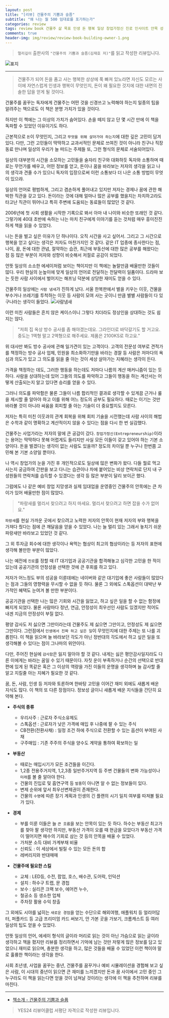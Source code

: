 ```yaml
---  
layout: post  
title: "[리뷰] 건물주의 기쁨과 슬픔"  
subtitle: "왜 나는 월 500 임대료를 포기하는가"  
categories: review  
tags: review book 건물주 삶 목표 인생 돈 행복 일상 창업가정신 진로 인사이트 안목 성공 재미 감사 정보 주식 부동산 경험 사람 인간관계   
comments: true  
header-img: img/review/review-book-building-owner-1.png
---  
```

  
> `멀리깊이` 출판사의 `"건물주의 기쁨과 슬픔(김재호 저)"`를 읽고 작성한 리뷰입니다.  

![표지](https://theorydb.github.io/assets/img/review/review-book-building-owner-1.png)  

---

> 건물주가 되어 돈을 품고 사는 행복한 상상에 푹 빠져 있노라면 자신도 모르는 사이에 자연스럽게 인생과 행복이 무엇인지, 돈이 왜 필요한 것지에 대한 내면의 진솔한 답을 얻게 될 것이다.

건물주를 꿈꾸는 독자에게 건물주는 어떤 것을 신경쓰고 노력해야 하는지 일종의 팁을 알려주는 책으로도 이 책은 분명 가치가 있을 것이다. 

하지만 이 책에는 그 이상의 가치가 숨어있다. 손을 떼지 않고 단 몇 시간 만에 이 책을 독파할 수 있었던 이유이기도 하다.

근본적으로 `돈`이 무엇인지, 그리고 `무엇을 위해 살아가야 하는지`에 대한 깊은 고민이 담겨있다. 다만, 그런 고민들이 딱딱하고 교과서적인 문체로 쓰여진 것이 아니라 친구나 직장 동료 만나며 일상의 우리가 늘 떠드는 주제들 또, 그런 형식의 문체로 서술되어있다. 

일상의 대부분의 시간을 소모하는 고민들을 술자리 친구와 대화하듯 독자와 소통하며 때로는 무언가를 배우고, 어떤 정보를 얻고, 돈이나 꿈을 바라보는 저자의 생각을 읽고 나의 생각과 견줄 수가 있으니 독자의 입장으로써 이런 소통보다 더 나은 소통 방법이 무엇이 있으랴.

일상의 언어로 평범하게, 그리고 겸손하게 풀어내고 있지만 저자는 경제나 꿈에 관한 해박한 직관을 갖고 있다. 돈이라는 것에 대해 얼마나 많은 공부를 했을지는 차치하고라도 타고난 직관이 뛰어나고 특히 주변에 도움되는 동료들이 많았던 것 같다. 

2006년에 첫 사회 생활을 시작한 기록으로 봐서 아마 내 나이와 비슷한 또래인 것 같다. 그렇기에 40대 초반에 속하는 나는 마치 친구에게 이야기를 듣는 것처럼 매우 흥미진진하게 책을 읽을 수 있었다. 

나는 돈을 벌고 싶은 이유가 단 하나이다. 오직 시간을 사고 싶어서. 그리고 그 시간으로 행복을 얻고 싶다는 생각은 저자도 마찬가지인 것 같다. 같은 IT 업종에 종사한다는 점, 나이, 꿈, 돈에 대한 관념, 절약하는 습관, 최근에 부동산에 대한 많은 공부를 해왔다는 점 등 많은 부분이 저자와 성향이 비슷해서 저절로 공감이 되었다. 

언뜻 일상의 소소한 에세이처럼 보이는 책이지만 이 책에는 놀랄만큼 배울만한 것들이 많다. 우리 현실의 눈높이에 맞게 일상의 언어로 전달하는 전달력이 일품이다. 드라마 보는 듯한 사람 사이에서 벌어지는 해프닝 덕분에 상당한 재미도 얻을 수 있다. 

건물주의 일상에는 `사람 냄새`가 진하게 났다. 서울 한복판에서 벌을 키우는 이웃, 건물을 부수거나 쓰레기를 투척하는 이웃 등 사람이 모여 사는 곳이니 만큼 별별 사람들이 다 있구나라는 생각이 들었다. 
![사람냄새](https://theorydb.github.io/assets/img/review/review-book-building-owner-2.png)  

이런 미친 사람들은 흔치 않은 케이스이니 그렇다 치더라도 정상인을 상대하는 것도 쉽지는 않다.

> "저희 집 옥상 방수 공사를 좀 해야겠는데요. 그라인더로 바닥갈기도 할 거고요. 중도는 1액형 말고 2액형으로 해주세요. 제품은 2100KS로 하고요."

위 대사만 봐도 방수 공사에 관해 일가견이 있는 고객이다. 고객의 전문성 여부로 견적가를 책정하는 방수 공사 업체, 민원을 최소화하기만을 바라는 경찰 등 사람은 저마다의 욕심과 의도가 있고 그 의도를 읽을 줄 아는 것이 세상 살아가는 지혜라는 생각이 든다.

가격을 책정하는 데도, 그러한 행동을 하는데도 저마다 나름의 계산 매커니즘이 있는 듯 하다. 사람을 상대하는데 있어 그들의 의도를 파악하고 그들이 행동을 하는 계산서는 어떻게 산출되는지 알고 있다면 승리를 얻을 수 있다. 

그러니 의도를 파악함은 물론 그들이 나름 합리적인 결과로 생각할 수 있게끔 근거나 룰을 제시할 줄 알아야 하고 이를 위해 어느 정도의 공부도 필요하다. 때로는 이기는 것만 바라볼 것이 아니라 싸움을 회피할 줄 아는 기술이 더 중요할지도 모른다. 

저자는 특히 미친 이웃과의 관계 회복을 위해 회피 기술을 시전했는데 사람 사이의 해법은 수학과 같이 명확하고 계산적이지 않을 수 있다는 점을 다시 한 번 실감했다. 

건물주는 사업가라는 저자의 말에 큰 공감이 갔다. `창업가정신(Entrepreneurship)`이라는 용어는 딱딱하다 못해 어렵게도 들리지만 사실 모든 이들이 갖고 있어야 하는 기본 소양이다. 돈을 벌겠다는 생각이 없는 사람도 있을까? 정도의 차이일 뿐 누구나 한번쯤 고민해 본 기본 소양일 뿐이다. 

나 역시 창업가의 눈을 가진 후 개인적으로도 일상에 많은 변화가 왔다. 다들 뭘로 먹고 사는지 궁금하여 간판을 보고 다니는 습관이나 차에 붙어있는 비상 연락처로 단지 내 구성원들의 연락처를 습득할 수 있겠다는 생각 등 많은 부분이 달리 보이곤 했다. 

그럼에도 나 같은 예비 창업 지망생과 실제 임대업을 운영중인 건물주의 안목에는 큰 차이가 있어 배울만한 점이 많았다. 

> "파랑새를 멀리서 찾으려고 하지 마세요. 멀리서 찾으려고 하면 잡을 수가 없어요."

`파랑새`를 현실 가까운 곳에서 찾으려고 노력한 저자의 안목이 현재 저자의 부와 행복을 가져다 줬다는 점에 큰 깨달음을 얻을 수 있었다. 나는 늘 멀리 있는 그래서 놓치기 쉬운 파랑새만 바라보고 있었던 것 같다.

그 외 투자금 회수에 대한 생각이나 욕먹는 협상이 최고의 협상이라는 등 저자의 표현에 생각해 볼만한 부분이 많았다. 

나는 예전에 `진로`를 정할 때 IT 대기업과 공공기관을 합격해놓고 심각한 고민을 한 적이 있는데 공공기관의 안정성을 선택한 것에 큰 후회를 하고 있다. 

저자가 어느정도 부의 성공을 이룬데에는 네이버와 같은 대기업에 좋은 사람들이 많았다는 점과 그들의 영향력을 무시할 수 없을 듯 하다. 물론 그 외에도 스톡옵션이 대박난 부가적인 혜택도 눈여겨 볼 만한 부분이다. 

공공기관을 선택한 나는 많은 기회와 시간을 잃었고, 하고 싶은 일을 할 수 없는 함정에 빠지게 되었다. 물론 사람마다 정년, 연금, 안정성이 최우선인 사람도 있겠지만 적어도 내겐 지금의 안정성이 부질 없다. 

평양 감사도 저 싫으면 그만이라는데 건물주도 제 싫으면 그만이고, 안정성도 제 싫으면 그만이다. 그런점에서 `인생에서 진짜 하고 싶은 일`이 무엇인지에 대한 주제는 또 나를 괴롭힌다. 이 책을 읽으며 늘 바라보던 각도가 아닌 정반대의 각도에서 하고 싶은 일을 또 생각해볼 수 있다는 점이 그나마의 위안이다. 

다만, 주어진 현실에 `감사함`은 잃지 말아야 할 것 같다. 내게는 싫은 평안감사일지라도 다른 이에게는 바라는 꿈일 수 있기 때문이다. 자칫 운이 부족하거나 순간의 선택으로 반대편에 있게 된 똑같은 혹은 그 이상의 역량을 가진 이들의 운명을 생각하며 늘 감사할 줄 알고 지킬줄 아는 지혜가 필요한 것 같다. 

꿈, 돈, 사람, 인생 등 저자와 토론하며 한바탕 고민을 이어간 재미 외에도 새롭게 배운 지식도 많다. 이 책의 또 다른 장점이다. 정보성 글이니 새롭게 배운 지식들을 간단히 요약해 본다. 

* __주식의 종류__  
  - 우리사주 : 근로자 주식소유제도 
  - 스톡옵션 : 근로자가 낮은 가격에 매입 후 나중에 팔 수 있는 주식
  - CB전환(전환사채) : 일정 조건 하에 주식으로 전환할 수 있는 옵션이 부여된 사채 
  - 구주매입 : 기존 주주의 주식을 양수도 계약을 통하여 확보하는 일

* __부동산__  
  - 때로는 매입시기가 모든 조건들을 이긴다.
  - 1,2종 전용주거지역, 1,2,3종 일반주거지역 등 주변 건물들의 변화 가능성이나 `미래`를 볼 줄 알아야 한다. 
  - 건물의 진입로 및 흡연구역 등 `발품`이 아니면 알 수 없는 정보들이 있다.
  - 변제 순위에 앞서 최우선변제권이 존재한다.
  - 건물의 `수명`에 따른 장기 계획과 인생의 긴 플랜의 시기 일치 여부를 따져볼 필요가 있다.

* __경제__  
  - 부를 이룬 이들은 늘 `큰 흐름`을 보는 안목이 있는 듯 하다. 하수는 부동산 최고가를 찾아 팔 생각만 하지만, 부동산 가격이 오를 때 현금을 모았다가 부동산 가격이 떨어지면 매수의 기회로 삼는 것 등의 안목을 배울 수 있었다.
  - 가처분 소득 대비 가계부채 비율
  - 신뢰도 : 이 세상에서 빌릴 수 있는 모든 돈의 합
  - 레버리지와 반대매매 

* __건물주에 필요한 스킬__   
  - 교체 : LED등, 수전, 팝업, 호스, 배수관, 도어락, 인덕션
  - 설치 : 하수구 트랩, 문 경첩
  - 보수 : 실리콘 크랙 보수, 에어컨 누수, 
  - 철공소 등 생소한 업체 
  - 주차장 활용 수익 창출 

그 외에도 시야를 넓히는 `새로운 경험`을 얻는 수단으로 해외여행, 애플워치 등 얼리어답터, 퍼플카드 등 고급 프리미엄 카드 써보기, 안 가본 곳을 가보기, 크롬캐스트 등 여러 일상의 팁도 얻을 수 있었다. 

언뜻 일상의 언어, 에세이 형식의 글이라 머리로 읽는 것이 아닌 가슴으로 읽는 글이라 생각하고 책을 폈지만 리뷰를 정리하면서 기억에 남는 것만 저렇게 많은 정보를 담고 있었으니 재미로 읽으며, 충분한 생각을 하고, 많은 것들을 배울 수 있었던 이런 책이야 말로 훌륭한 책이라는 생각을 한다. 

사회 초년생, 사업을 꿈꾸는 중년, 건물주를 꿈꾸거나 예비 시뮬레이션을 경험해 보고 싶은 사람, 이 시대의 중년이 읽으면 큰 재미를 느끼겠지만 돈과 꿈 사이에서 고민 중인 그 누구라도 이 책을 읽는다면 얻을 것이 넘쳐날 것이라는 생각에 이 책을 추천하며 리뷰를 마친다.

---

* [책소개 - 건물주의 기쁨과 슬픔](http://www.yes24.com/Product/Goods/115403057)

> YES24 리뷰어클럽 서평단 자격으로 작성한 리뷰입니다.